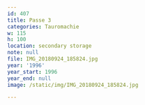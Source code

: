 ```yaml
---
id: 407
title: Passe 3
categories: Tauromachie
w: 115
h: 100
location: secondary storage
note: null
file: IMG_20180924_185824.jpg
year: '1996'
year_start: 1996
year_end: null
image: /static/img/IMG_20180924_185824.jpg

---
```

